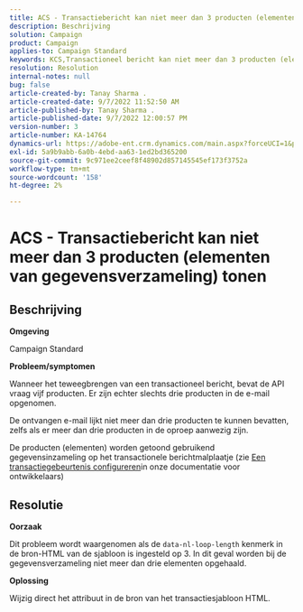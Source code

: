 ```yaml
---
title: ACS - Transactiebericht kan niet meer dan 3 producten (elementen van gegevensverzameling) tonen
description: Beschrijving
solution: Campaign
product: Campaign
applies-to: Campaign Standard
keywords: KCS,Transactioneel bericht kan niet meer dan 3 producten (elementen van gegevensinzameling) tonen
resolution: Resolution
internal-notes: null
bug: false
article-created-by: Tanay Sharma .
article-created-date: 9/7/2022 11:52:50 AM
article-published-by: Tanay Sharma .
article-published-date: 9/7/2022 12:00:57 PM
version-number: 3
article-number: KA-14764
dynamics-url: https://adobe-ent.crm.dynamics.com/main.aspx?forceUCI=1&pagetype=entityrecord&etn=knowledgearticle&id=4e678f96-a32e-ed11-9db1-002248086735
exl-id: 5a9b9abb-6a0b-4ebd-aa63-1ed2bd365200
source-git-commit: 9c971ee2ceef8f48902d857145545ef173f3752a
workflow-type: tm+mt
source-wordcount: '158'
ht-degree: 2%

---
```


# ACS - Transactiebericht kan niet meer dan 3 producten (elementen van gegevensverzameling) tonen

## Beschrijving


<b>Omgeving</b>

Campaign Standard



<b>Probleem/symptomen</b>

Wanneer het teweegbrengen van een transactioneel bericht, bevat de API vraag vijf producten. Er zijn echter slechts drie producten in de e-mail opgenomen.

De ontvangen e-mail lijkt niet meer dan drie producten te kunnen bevatten, zelfs als er meer dan drie producten in de oproep aanwezig zijn.

De producten (elementen) worden getoond gebruikend gegevensinzameling op het transactionele berichtmalplaatje (zie [Een transactiegebeurtenis configureren](https://experienceleague.adobe.com/docs/campaign-standard/using/communication-channels/transactional-messaging/event-configuration/configuring-transactional-event.html?lang=en)in onze documentatie voor ontwikkelaars)


## Resolutie


<b>Oorzaak</b>

Dit probleem wordt waargenomen als de `data-nl-loop-length` kenmerk in de bron-HTML van de sjabloon is ingesteld op 3. In dit geval worden bij de gegevensverzameling niet meer dan drie elementen opgehaald.



<b>Oplossing</b>

Wijzig direct het attribuut in de bron van het transactiesjabloon HTML.
